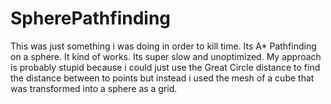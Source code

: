# SpherePathfinding
This was just something i was doing in order to kill time.
Its A* Pathfinding on a sphere. It kind of works. Its super slow and unoptimized.
My approach is probably stupid because i could just use the Great Circle distance to find the distance between to points
but instead i used the mesh of a cube that was transformed into a sphere as a grid.
